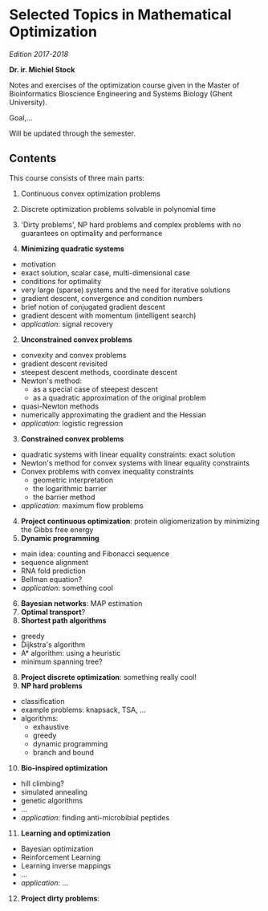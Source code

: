 # Selected Topics in Mathematical Optimization

*Edition 2017-2018*

**Dr. ir. Michiel Stock**

Notes and exercises of the optimization course given in the Master of Bioinformatics Bioscience Engineering and Systems Biology (Ghent University).

Goal,...

Will be updated through the semester.

## Contents

This course consists of three main parts:
1. Continuous convex optimization problems
2. Discrete optimization problems solvable in polynomial time
3. 'Dirty problems', NP hard problems and complex problems with no guarantees on optimality and performance


1. **Minimizing quadratic systems**
  - motivation
  - exact solution, scalar case, multi-dimensional case
  - conditions for optimality
  - very large (sparse) systems and the need for iterative solutions
  - gradient descent, convergence and condition numbers
  - brief notion of conjugated gradient descent
  - gradient descent with momentum (intelligent search)
  - *application*: signal recovery
2. **Unconstrained convex problems**
  - convexity and convex problems
  - gradient descent revisited
  - steepest descent methods, coordinate descent
  - Newton's method:
    - as a special case of steepest descent
    - as a quadratic approximation of the original problem
  - quasi-Newton methods
  - numerically approximating the gradient and the Hessian
  - *application*: logistic regression
3. **Constrained convex problems**
  - quadratic systems with linear equality constraints: exact solution
  - Newton's method for convex systems with linear equality constraints
  - Convex problems with convex inequality constraints
    - geometric interpretation
    - the logarithmic barrier
    - the barrier method
  - *application*: maximum flow problems
4. **Project continuous optimization**: protein oligiomerization by minimizing the Gibbs free energy
5. **Dynamic programming**
  - main idea: counting and Fibonacci sequence
  - sequence alignment
  - RNA fold prediction
  - Bellman equation?
  - *application*: something cool
6. **Bayesian networks**: MAP estimation
6. **Optimal transport**?
7. **Shortest path algorithms**
  - greedy
  - Dijkstra's algorithm
  - A* algorithm: using a heuristic
  - minimum spanning tree?
8. **Project discrete optimization**: something really cool!
9. **NP hard problems**
  - classification
  - example problems: knapsack, TSA, ...
  - algorithms:
    - exhaustive
    - greedy
    - dynamic programming
    - branch and bound
10. **Bio-inspired optimization**
  - hill climbing?
  - simulated annealing
  - genetic algorithms
  - ...
  - *application*: finding anti-microbibial peptides
11. **Learning and optimization**
  - Bayesian optimization
  - Reinforcement Learning
  - Learning inverse mappings
  - ...
  - *application*: ...
12. **Project dirty problems**:
